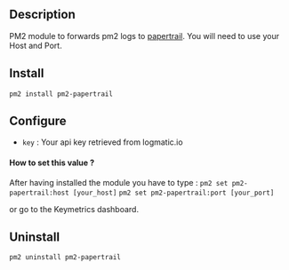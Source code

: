 ## Description

PM2 module to forwards pm2 logs to [papertrail](https://papertrailapp.com/). You will need to use your Host and Port.

## Install

`pm2 install pm2-papertrail`

## Configure

- `key` : Your api key retrieved from logmatic.io

#### How to set this value ?

 After having installed the module you have to type :
`pm2 set pm2-papertrail:host [your_host]`
`pm2 set pm2-papertrail:port [your_port]`

 or go to the Keymetrics dashboard.

## Uninstall

`pm2 uninstall pm2-papertrail`
